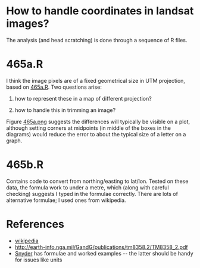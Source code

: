# How to handle coordinates in landsat images?  

The analysis (and head scratching) is done through a sequence of R files.

# 465a.R

I think the image pixels are of a fixed geometrical size in UTM projection,
based on [465a.R](465a.R).  Two questions arise:

1) how to represent these in a map of different projection?

2) how to handle this in trimming an image?

Figure [465a.png](465a.png) suggests the differences will typically be visible
on a plot, although setting corners at midpoints (in middle of the boxes in the
diagrams) would reduce the error to about the typical size of a letter on a
graph.

# 465b.R

Contains code to convert from northing/easting to lat/lon.  Tested on these
data, the formula work to under a metre, which (along with careful checking)
suggests I typed in the formulae correctly.  There are lots of alternative
formulae; I used ones from wikipedia.

# References
* [wikipedia](http://en.wikipedia.org/wiki/Universal_Transverse_Mercator_coordinate_system#From_UTM_coordinates_.28E.2C_N.2C_Zone.2C_Hemi.29_to_latitude.2C_longitude_.28.CF.86.2C_.CE.BB.29)
* http://earth-info.nga.mil/GandG/publications/tm8358.2/TM8358_2.pdf
* [Snyder](http://pubs.usgs.gov/pp/1395/report.pdf) has formulae and worked examples -- the latter should
be handy for issues like units
